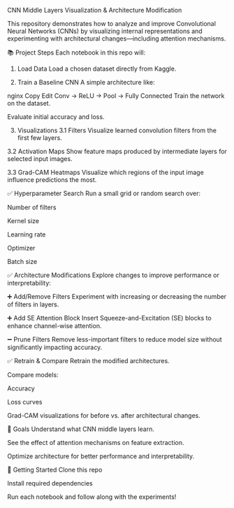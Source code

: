 CNN Middle Layers Visualization & Architecture Modification

This repository demonstrates how to analyze and improve Convolutional Neural Networks (CNNs) by visualizing internal representations and experimenting with architectural changes—including attention mechanisms.

📚 Project Steps
Each notebook in this repo will:

1. Load Data
Load a chosen dataset directly from Kaggle.

2. Train a Baseline CNN
A simple architecture like:

nginx
Copy
Edit
Conv → ReLU → Pool → Fully Connected
Train the network on the dataset.

Evaluate initial accuracy and loss.

3. Visualizations
3.1 Filters
Visualize learned convolution filters from the first few layers.

3.2 Activation Maps
Show feature maps produced by intermediate layers for selected input images.

3.3 Grad-CAM Heatmaps
Visualize which regions of the input image influence predictions the most.

✅ Hyperparameter Search
Run a small grid or random search over:

Number of filters

Kernel size

Learning rate

Optimizer

Batch size

✅ Architecture Modifications
Explore changes to improve performance or interpretability:

➕ Add/Remove Filters
Experiment with increasing or decreasing the number of filters in layers.

➕ Add SE Attention Block
Insert Squeeze-and-Excitation (SE) blocks to enhance channel-wise attention.

➖ Prune Filters
Remove less-important filters to reduce model size without significantly impacting accuracy.

✅ Retrain & Compare
Retrain the modified architectures.

Compare models:

Accuracy

Loss curves

Grad-CAM visualizations for before vs. after architectural changes.

🔎 Goals
Understand what CNN middle layers learn.

See the effect of attention mechanisms on feature extraction.

Optimize architecture for better performance and interpretability.

🚀 Getting Started
Clone this repo

Install required dependencies

Run each notebook and follow along with the experiments!

